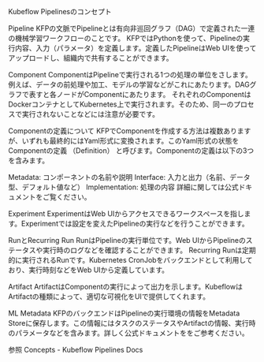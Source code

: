 Kubeflow Pipelinesのコンセプト


Pipeline
KFPの文脈でPipelineとは有向非巡回グラフ（DAG）で定義された一連の機械学習ワークフローのことです。 KFPではPythonを使って、Pipelineの実行内容、入力（パラメータ）を定義します。定義したPipelineはWeb UIを使ってアップロードし、組織内で共有することができます。

Component
ComponentはPipelineで実行される1つの処理の単位をさします。例えば、データの前処理や加工、モデルの学習などがこれにあたります。DAGグラフで表すと各ノードがComponentにあたります。 それぞれのComponentはDockerコンテナとしてKubernetes上で実行されます。そのため、同一のプロセスで実行されないことなどには注意が必要です。

Componentの定義について
KFPでComponentを作成する方法は複数ありますが、いずれも最終的にはYaml形式に変換されます。このYaml形式の状態をComponentの定義 （Definition） と呼びます。Componentの定義は以下の3つを含みます。

Metadata: コンポーネントの名前や説明
Interface: 入力と出力（名前、データ型、デフォルト値など）
Implementation: 処理の内容
詳細に関しては公式ドキュメントをご覧ください。

Experiment
ExperimentはWeb UIからアクセスできるワークスペースを指します。Experimentでは設定を変えたPipelineの実行などを行うことができます。

RunとRecurring Run
RunはPipelineの実行単位です。Web UIからPipelineのステータスや実行時のログなどを確認することができます。 Recurring Runは定期的に実行されるRunです。Kubernetes CronJobをバックエンドとして利用しており、実行時刻などをWeb UIから定義しています。

Artifact
ArtifactはComponentの実行によって出力を示します。KubeflowはArtifactの種類によって、適切な可視化をUIで提供してくれます。

ML Metadata
KFPのバックエンドはPipelineの実行環境の情報をMetadata Storeに保存します。この情報にはタスクのステータスやArtifactの情報、実行時のパラメータなどを含みます。詳しく公式ドキュメントををご参考ください。

参照
Concepts - Kubeflow Pipelines Docs